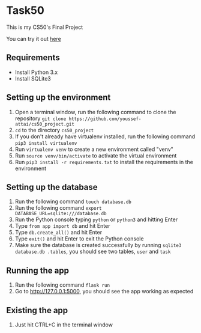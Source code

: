 # Task50
This is my CS50's Final Project

You can try it out [here](http://task50.herokuapp.com/)

## Requirements

- Install Python 3.x
- Install SQLite3

## Setting up the environment

1. Open a terminal window, run the following command to clone the
   repository `git clone https://github.com/youssef-attai/cs50_project.git`
2. `cd` to the directory `cs50_project`
3. If you don't already have virtualenv installed, run the following command `pip3 install virtualenv`
4. Run `virtualenv venv` to create a new environment called "venv"
5. Run `source venv/bin/activate` to activate the virtual environment
6. Run `pip3 install -r requirements.txt` to install the requirements in the environment

## Setting up the database

1. Run the following command `touch database.db`
2. Run the following command `export DATABASE_URL=sqlite:///database.db`
3. Run the Python console typing `python` or `python3` and hitting Enter
4. Type `from app import db` and hit Enter
5. Type `db.create_all()` and hit Enter
6. Type `exit()` and hit Enter to exit the Python console
7. Make sure the database is created successfully by running `sqlite3 database.db .tables`, you should see two tables, `user` and `task`

## Running the app

1. Run the following command `flask run`
2. Go to http://127.0.0.1:5000, you should see the app working as expected

## Existing the app

1. Just hit CTRL+C in the terminal window
